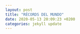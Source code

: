 ```yaml
---
layout: post
title: "RÉCORDS DEL MUNDO"
date: 2020-05-13 20:09:23 +0200
categories: jekyll update
---
```

